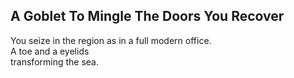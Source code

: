 A Goblet To Mingle The Doors You Recover
----------------------------------------
You seize in the region as in a full modern office.  
A toe and a eyelids  
transforming the sea.  
